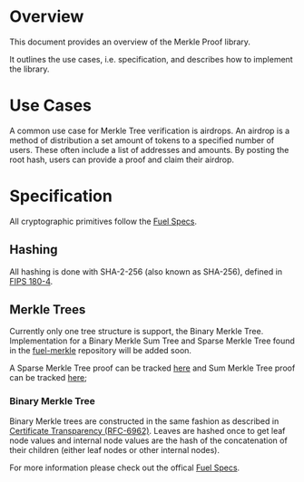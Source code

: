 # Overview

This document provides an overview of the Merkle Proof library.

It outlines the use cases, i.e. specification, and describes how to implement the library.

# Use Cases

A common use case for Merkle Tree verification is airdrops. An airdrop is a method of distribution a set amount of tokens to a specified number of users. These often include a list of addresses and amounts. By posting the root hash, users can provide a proof and claim their airdrop.

# Specification

All cryptographic primitives follow the [Fuel Specs](https://github.com/FuelLabs/fuel-specs/blob/master/specs/protocol/cryptographic_primitives.md).

## Hashing 

All hashing is done with SHA-2-256 (also known as SHA-256), defined in [FIPS 180-4](https://nvlpubs.nist.gov/nistpubs/FIPS/NIST.FIPS.180-4.pdf).

## Merkle Trees

Currently only one tree structure is support, the Binary Merkle Tree. Implementation for a Binary Merkle Sum Tree and Sparse Merkle Tree found in the [fuel-merkle](https://github.com/FuelLabs/fuel-merkle) repository will be added soon. 

A Sparse Merkle Tree proof can be tracked [here](https://github.com/FuelLabs/sway-libs/issues/18) and Sum Merkle Tree proof can be tracked [here](https://github.com/FuelLabs/sway-libs/issues/17);

### Binary Merkle Tree

Binary Merkle trees are constructed in the same fashion as described in [Certificate Transparency (RFC-6962)](https://tools.ietf.org/html/rfc6962). Leaves are hashed once to get leaf node values and internal node values are the hash of the concatenation of their children (either leaf nodes or other internal nodes).

For more information please check out the offical [Fuel Specs](https://github.com/FuelLabs/fuel-specs/blob/master/specs/protocol/cryptographic_primitives.md#binary-merkle-tree).
